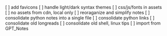 [ ] add favicons
[ ] handle light/dark syntax themes
[ ] css/js/fonts in assets
[ ] no assets from cdn, local only
[ ] reoraganize and simplify notes
[ ] consolidate python notes into a single file
[ ] consolidate python links
[ ] consolidate old longreads
[ ] consolidate old shell, linux tips
[ ] import from GPT_Notes
